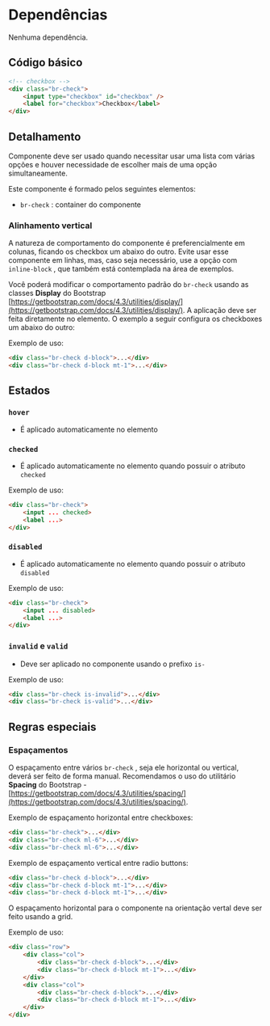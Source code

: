 # Dependências

Nenhuma dependência.

## Código básico

``` html
<!-- checkbox -->
<div class="br-check">
    <input type="checkbox" id="checkbox" />
    <label for="checkbox">Checkbox</label>
</div>
```

## Detalhamento

Componente deve ser usado quando necessitar usar uma lista com várias opções e houver necessidade de escolher mais de uma opção simultaneamente.

Este componente é formado pelos seguintes elementos:

* `br-check` : container do componente

### Alinhamento vertical

A natureza de comportamento do componente é preferencialmente em colunas, ficando os checkbox um abaixo do outro. Evite usar esse componente em linhas, mas, caso seja necessário, use a opção com `inline-block` , que também está contemplada na área de exemplos.

Você poderá modificar o comportamento padrão do `br-check` usando as classes **Display** do Bootstrap [https://getbootstrap.com/docs/4.3/utilities/display/](https://getbootstrap.com/docs/4.3/utilities/display/). A aplicação deve ser feita diretamente no elemento. O exemplo a seguir configura os checkboxes um abaixo do outro:

Exemplo de uso:

``` html
<div class="br-check d-block">...</div>
<div class="br-check d-block mt-1">...</div>
```

## Estados

### `hover` 

* É aplicado automaticamente no elemento

### `checked` 

* É aplicado automaticamente no elemento quando possuir o atributo `checked` 

Exemplo de uso:

``` html
<div class="br-check">
    <input ... checked>
    <label ...>
</div>
```

### `disabled` 

* É aplicado automaticamente no elemento quando possuir o atributo `disabled` 

Exemplo de uso:

``` html
<div class="br-check">
    <input ... disabled>
    <label ...>
</div>
```

### `invalid` e `valid` 

* Deve ser aplicado no componente usando o prefixo `is-` 

Exemplo de uso:

``` html
<div class="br-check is-invalid">...</div>
<div class="br-check is-valid">...</div>
```

## Regras especiais

### Espaçamentos

O espaçamento entre vários `br-check` , seja ele horizontal ou vertical, deverá ser feito de forma manual. Recomendamos o uso do utilitário **Spacing** do Bootstrap - [https://getbootstrap.com/docs/4.3/utilities/spacing/](https://getbootstrap.com/docs/4.3/utilities/spacing/).

Exemplo de espaçamento horizontal entre checkboxes:

``` html
<div class="br-check">...</div>
<div class="br-check ml-6">...</div>
<div class="br-check ml-6">...</div>
```

Exemplo de espaçamento vertical entre radio buttons:

``` html
<div class="br-check d-block">...</div>
<div class="br-check d-block mt-1">...</div>
<div class="br-check d-block mt-1">...</div>
```

O espaçamento horizontal para o componente na orientação vertal deve ser feito usando a grid.

Exemplo de uso:

``` html
<div class="row">
    <div class="col">
        <div class="br-check d-block">...</div>
        <div class="br-check d-block mt-1">...</div>
    </div>
    <div class="col">
        <div class="br-check d-block">...</div>
        <div class="br-check d-block mt-1">...</div>
    </div>
</div>
```

